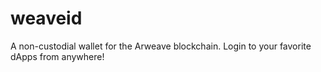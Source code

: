 # weaveid
A non-custodial wallet for the Arweave blockchain. Login to your favorite dApps from anywhere!
